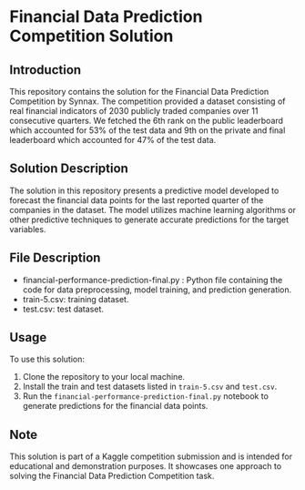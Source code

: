 # Financial Data Prediction Competition Solution

## Introduction
This repository contains the solution for the Financial Data Prediction Competition by Synnax. The competition provided a dataset consisting of real financial indicators of 2030 publicly traded companies over 11 consecutive quarters. We fetched the 6th rank on the public leaderboard which accounted for 53% of the test data and 9th on the private and final leaderboard which accounted for 47% of the test data.

## Solution Description
The solution in this repository presents a predictive model developed to forecast the financial data points for the last reported quarter of the companies in the dataset. The model utilizes machine learning algorithms or other predictive techniques to generate accurate predictions for the target variables.

## File Description
- financial-performance-prediction-final.py : Python file containing the code for data preprocessing, model training, and prediction generation.
- train-5.csv: training dataset.
- test.csv: test dataset.

## Usage
To use this solution:
1. Clone the repository to your local machine.
2. Install the train and test datasets listed in `train-5.csv` and `test.csv`.
3. Run the `financial-performance-prediction-final.py` notebook to generate predictions for the financial data points.

## Note
This solution is part of a Kaggle competition submission and is intended for educational and demonstration purposes. It showcases one approach to solving the Financial Data Prediction Competition task.
